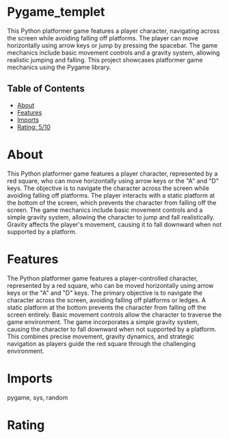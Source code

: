 # Pygame_templet

This Python platformer game features a player character, navigating across the screen while avoiding falling off platforms. The player can move horizontally using arrow keys or jump by pressing the spacebar. The game mechanics include basic movement controls and a gravity system, allowing realistic jumping and falling. This project showcases platformer game mechanics using the Pygame library.

## Table of Contents

- [About](#about)
- [Features](#features)
- [Imports](#Imports)
- [Rating: 5/10](#Rating)

# About

This Python platformer game features a player character, represented by a red square, who can move horizontally using arrow keys or the "A" and "D" keys. The objective is to navigate the character across the screen while avoiding falling off platforms. The player interacts with a static platform at the bottom of the screen, which prevents the character from falling off the screen. The game mechanics include basic movement controls and a simple gravity system, allowing the character to jump and fall realistically. Gravity affects the player's movement, causing it to fall downward when not supported by a platform.

# Features

The Python platformer game features a player-controlled character, represented by a red square, who can be moved horizontally using arrow keys or the "A" and "D" keys. The primary objective is to navigate the character across the screen, avoiding falling off platforms or ledges. A static platform at the bottom prevents the character from falling off the screen entirely. Basic movement controls allow the character to traverse the game environment. The game incorporates a simple gravity system, causing the character to fall downward when not supported by a platform. This combines precise movement, gravity dynamics, and strategic navigation as players guide the red square through the challenging environment.

# Imports

pygame, sys, random

# Rating
